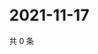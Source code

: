 # 2021-11-17

共 0 条

<!-- BEGIN WEIBO -->
<!-- 最后更新时间 Wed Nov 17 2021 04:00:38 GMT+0800 (China Standard Time) -->

<!-- END WEIBO -->
